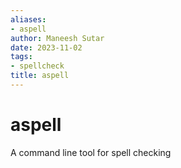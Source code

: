 ```yaml
---
aliases:
- aspell
author: Maneesh Sutar
date: 2023-11-02
tags:
- spellcheck
title: aspell
---
```


# aspell

A command line tool for spell checking
